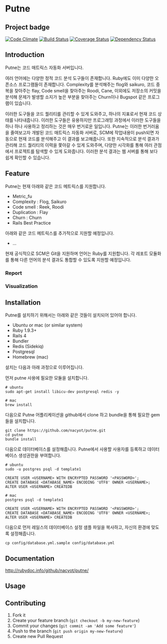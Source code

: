 # Putne
## Project badge
[![Code Climate](https://codeclimate.com/github/nacyot/putne.png)](https://codeclimate.com/github/nacyot/putne)
[![Build Status](https://travis-ci.org/nacyot/putne.png?branch=master)](https://travis-ci.org/nacyot/putne)
[![Coverage Status](https://coveralls.io/repos/nacyot/putne/badge.png)](https://coveralls.io/r/nacyot/putne)
[![Dependency Status](https://gemnasium.com/nacyot/putne.png)](https://gemnasium.com/nacyot/putne)

## Introduction
Putne는 코드 매트릭스 자동화 서버입니다. 

여러 언어에는 다양한 정적 코드 분석 도구들이 존재합니다. Ruby에도 이미 다양한 오픈소스 프로그램들이 존재합니다. Complexity를 분석해주는 flog와 saikuro, 코드 중복을 찾아주는 flay, Code smell을 찾아주는 Roodi, Cane, 이외에도 저장소의 커밋을 분석해 문제가 발생할 소지가 높은 부분을 찾아주는 Churn이나 Bugspot 같은 프로그램이 있습니다.

이러한 도구들을 코드 퀄리티를 관리할 수 있게 도와주고, 하나의 지표로서 현재 코드 상태를 나타내줍니다. 이러한 도구들은 유용하지만 프로그래밍 과정에서 이러한 도구들을 하나 하나 사용하고 정리하는 것은 매우 번거로운 일입니다. Putne는 이러한 번거러움을 줄여보고자 개발된 코드 매트릭스 자동화 서버로, SCM에 작업내용이 push되면 자동으로 현재 코드를 분석해주고 이 결과를 보고해줍니다. 또한 지속적으로 분석 결과가 관리해 코드 퀄리티의 이력을 쫓아갈 수 있게 도와주며, 다양한 시각화를 통해 여러 관점에서 프로젝트를 탐색할 수 있게 도와줍니다. 이러한 분석 결과는 웹 서버를 통해 보다 쉽게 확인할 수 있습니다.

## Feature
Putne는 현재 아래와 같은 코드 메트릭스를 지원합니다.

* Metric_fu
* Complexity : Flog, Saikuro
* Code smell : Reek, Roodi
* Duplication : Flay
* Churn : Churn
* Rails Best Practice 

아래와 같은 코드 메트릭스를 추가적으로 지원할 예정입니다.

* ...

현재 공식적으로 SCM은 Git을 지원하며 언어는 Ruby를 지원합니다. 각 레포트 모듈화를 통해 다른 언어의 분석 결과도 통합할 수 있도록 지원할 예정입니다.

### Report

### Visualization

## Installation
Putne를 설치하기 위해서는 아래와 같은 것들이 설치되어 있어야 합니다.

* Ubuntu or mac (or similar system)
* Ruby 1.9.3+
* Rails 4
* Bundler
* Redis (Sidekiq)
* Postgresql
* Homebrew (mac)

설치는 다음과 아래 과정으로 이루어집니다.

먼저 putne 사용에 필요한 모듈을 설치합니다.

```
# ubuntu
sudo apt-get install libicu-dev postgresql redis -y

# mac
brew install 
```

다음으로 Putne 어플리케이션을 github에서 clone 하고 bundle을 통해 필요한 gem들을 설치합니다.

```
git clone https://github.com/nacyot/putne.git
cd putne
bundle install
```

다음으로 데이터베이스를 설정해줍니다. Putne에서 사용할 사용자를 등록하고 데이터베이스 생성권한을 부여합니다.

```
# ubuntu
sudo -u postgres psql -d template1

CREATE USER <USERNAME> WITH ENCRYPTED PASSWORD '<PASSWORD>';
CREATE DATABASE <DATABASE_NAME> ENCODING 'UTF8' OWNER <USERNAME>; 
ALTER USER <USERNAME> CREATEDB

# mac
postgres psql -d template1

CREATE USER <USERNAME> WITH ENCRYPTED PASSWORD '<PASSWORD>';
CREATE DATABASE <DATABASE_NAME> ENCODING 'UTF8' OWNER <USERNAME>; 
ALTER USER <USERNAME> CREATEDB

```

다음으로 먼저 레일스의 데이터베이스 설정 샘플 파일을 복사하고, 자신의 환경에 맞도록 설정해줍니다.

```
cp config/database.yml.sample config/database.yml
```

## Documentation
http://rubydoc.info/github/nacyot/putne/

## Usage


## Contributing

1. Fork it
2. Create your feature branch (`git checkout -b my-new-feature`)
3. Commit your changes (`git commit -am 'Add some feature'`)
4. Push to the branch (`git push origin my-new-feature`)
5. Create new Pull Request
